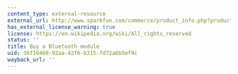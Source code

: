 ```yaml
---
content_type: external-resource
external_url: http://www.sparkfun.com/commerce/product_info.php?products_id=9358
has_external_license_warning: true
license: https://en.wikipedia.org/wiki/All_rights_reserved
status: ''
title: Buy a Bluetooth module
uid: 36f16460-92aa-42f6-b315-fd72a6b5ef9c
wayback_url: ''
---
```

